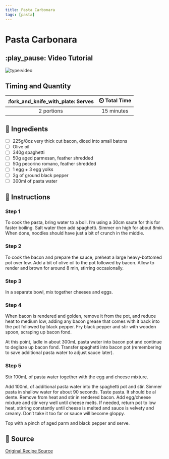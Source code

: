 ```yaml
---
title: Pasta Carbonara
tags: [pasta]
---
```


# Pasta Carbonara

## :play_pause: Video Tutorial
![type:video](https://youtu.be/4nAfxzE02Gw?si=3zfIofnmUVg74M4M)


## Timing and Quantity
| :fork_and_knife_with_plate: Serves | :timer_clock: Total Time |
|:----------------------------------:|:-----------------------: |
| 2 portions | 15 minutes |

## :salt: Ingredients
- [ ] 225g/8oz very thick cut bacon, diced into small batons
- [ ] Olive oil
- [ ] 340g spaghetti 
- [ ] 50g aged parmesan, feather shredded
- [ ] 50g pecorino romano, feather shredded
- [ ] 1 egg + 3 egg yolks
- [ ] 2g of ground black pepper
- [ ] 300ml of pasta water 

## :pencil: Instructions

### Step 1
To cook the pasta, bring water to a boil. I’m  using a 30cm saute for this for faster boiling. Salt water then add spaghetti. Simmer on  high for about 8min. When done, noodles should have just a bit of crunch in the middle. 

### Step 2
To cook the bacon and prepare the sauce, preheat a large heavy-bottomed pot over low. Add a bit of olive oil to the pot followed by bacon. Allow to render and brown for around 8 min, stirring occasionally. 

### Step 3
In a separate bowl, mix together cheeses and eggs. 

### Step 4
When bacon is rendered and golden, remove it from the pot, and reduce heat to medium low, adding any bacon grease that comes with it back into the pot followed by black pepper. Fry black pepper and stir with wooden spoon, scraping up bacon fond. 

At this point, ladle in about 300mL pasta water into bacon pot and continue to deglaze up bacon fond. Transfer spaghetti into bacon pot (remembering to save additional pasta water to adjust sauce later). 

### Step 5
Stir 100mL of pasta water together with the egg and cheese mixture. 

Add 100mL of additional pasta water into the spaghetti pot and stir. Simmer pasta in shallow water for about 90 seconds. Taste pasta. It should be al dente.  Remove from heat and stir in rendered bacon. Add egg/cheese mixture and stir very well until cheese melts. If needed, return pot to low heat, stirring constantly until cheese is melted and sauce is velvety and creamy. Don’t take it too far or sauce will become gloppy. 

Top with a pinch of aged parm and black pepper and serve.


## :link: Source
[Original Recipe Source](https://www.youtube.com/watch?v=4nAfxzE02Gw&t=346s)